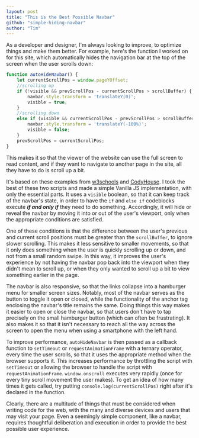 ```yaml
---
layout: post
title: "This is the Best Possible Navbar"
github: "simple-hiding-navbar"
author: "Tim"
---
```


As a developer and designer, I'm always looking to improve, to optimize things and make them better.
For example, here's the function I worked on for this site, which automatically hides the navigation bar at
the top of the screen when the user scrolls down:

```javascript
function autoHideNavbar() {
	let currentScrollPos = window.pageYOffset;
    //scrolling up
	if (!visible && prevScrollPos - currentScrollPos > scrollBuffer) {
		navbar.style.transform = 'translateY(0)';
		visible = true;
	}
    //scrolling down
	else if (visible && currentScrollPos - prevScrollPos > scrollBuffer) {
		navbar.style.transform = 'translateY(-100%)';
		visible = false;
	}
	prevScrollPos = currentScrollPos;
}
 ```

This makes it so that the viewer of the website can use the full screen to read
content, and if they want to navigate to another page in the site, all they have to do is scroll
up a bit.

It's based on these examples from [w3schools](https://www.w3schools.com/howto/howto_js_navbar_hide_scroll.asp)
and [CodyHouse](https://codyhouse.co/gem/auto-hiding-navigation). I took the best
of these two scripts and made a simple Vanilla JS implementation, with only the essential parts.
It uses a `visible` boolean, so that it can keep track of the navbar's state,
in order to have the `if` and `else if` codeblocks execute ***if and only if*** they
need to do something. Accordingly, it will hide or reveal the navbar by moving it
into or out of the user's viewport, only when the appropriate conditions are satisfied. 

One of these conditions is that the difference between the user's previous and current
scroll positions must be greater than the `scrollBuffer`, to ignore slower scrolling.
This makes it less sensitive to smaller movements, so that it only does something
when the user is quickly scrolling up or down, and not from a small random swipe.
In this way, it improves the user's experience by not having the navbar pop back into the
viewport when they didn't mean to scroll up, or when they only wanted to scroll up
a bit to view something earlier in the page.

The navbar is also responsive, so that the links collapse into a hamburger menu
for smaller screen sizes. Notably, most of the navbar serves as the button to toggle
it open or closed, while the functionality of the anchor tag enclosing the navbar's
title remains the same. Doing things this way makes it easier to open or close the
navbar, so that users don't have to tap precisely on the small hamburger button
(which can often be frustrating). It also makes it so that it isn't necessary to reach all the way across
the screen to open the menu when using a smartphone with the left hand.

To improve performance, `autoHideNavbar` is then passed as a callback function to `setTimeout` or
`requestAnimationFrame` with a ternary operator, every time the user scrolls,
so that it uses the appropriate method when the browser supports it.
This increases performance by throttling the script with `setTimeout` or allowing
the browser to handle the script with `requestAnimationFrame`. `window.onscroll`
executes very rapidly (once for every tiny scroll movement the user makes).
To get an idea of how many times it gets called, try
putting `console.log(currentScrollPos)` right after it's declared in the function.

Clearly, there are a multitude of things that must be considered when writing code
for the web, with the many and diverse devices and users that may visit your page.
Even a seemingly simple component, like a navbar, requires thoughtful deliberation
and execution in order to provide the best possible user experience.
